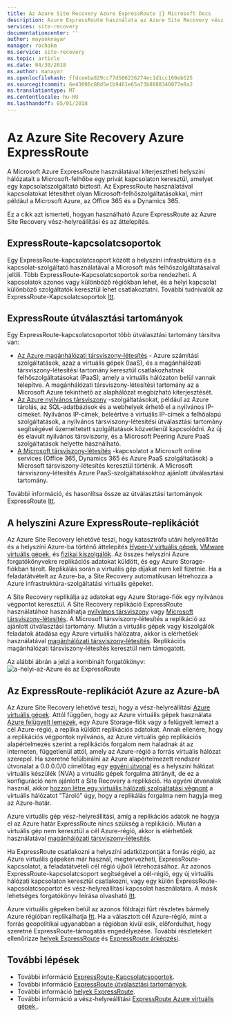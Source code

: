 ```yaml
---
title: Az Azure Site Recovery Azure ExpressRoute |} Microsoft Docs
description: Azure ExpressRoute használata az Azure Site Recovery vész-helyreállítási és áttelepítés
services: site-recovery
documentationcenter: ''
author: mayanknayar
manager: rochakm
ms.service: site-recovery
ms.topic: article
ms.date: 04/30/2018
ms.author: manayar
ms.openlocfilehash: ffdceeba829cc77d506236274ec1d1cc160eb525
ms.sourcegitcommit: 6e43006c88d5e1b9461e65a73b8888340077e8a2
ms.translationtype: MT
ms.contentlocale: hu-HU
ms.lasthandoff: 05/01/2018
---
```

# <a name="azure-expressroute-with-azure-site-recovery"></a>Az Azure Site Recovery Azure ExpressRoute

A Microsoft Azure ExpressRoute használatával kiterjesztheti helyszíni hálózatait a Microsoft-felhőbe egy privát kapcsolaton keresztül, amelyet egy kapcsolatszolgáltató biztosít. Az ExpressRoute használatával kapcsolatokat létesíthet olyan Microsoft-felhőszolgáltatásokkal, mint például a Microsoft Azure, az Office 365 és a Dynamics 365.

Ez a cikk azt ismerteti, hogyan használható Azure ExpressRoute az Azure Site Recovery vész-helyreállítási és az áttelepítés.

## <a name="expressroute-circuits"></a>ExpressRoute-kapcsolatcsoportok

Egy ExpressRoute-kapcsolatcsoport között a helyszíni infrastruktúra és a kapcsolat-szolgáltató használatával a Microsoft más felhőszolgáltatásaival jelöli. Több ExpressRoute-Kapcsolatcsoportok sorba rendezheti. A kapcsolatok azonos vagy különböző régiókban lehet, és a helyi kapcsolat különböző szolgáltatók keresztül lehet csatlakoztatni. További tudnivalók az ExpressRoute-Kapcsolatcsoportok [Itt](../expressroute/expressroute-circuit-peerings.md).

## <a name="expressroute-routing-domains"></a>ExpressRoute útválasztási tartományok

Egy ExpressRoute-kapcsolatcsoportot több útválasztási tartomány társítva van:
-   [Az Azure magánhálózati társviszony-létesítés](../expressroute/expressroute-circuit-peerings.md#azure-private-peering) - Azure számítási szolgáltatások, azaz a virtuális gépek (IaaS), és a magánhálózati társviszony-létesítési tartomány keresztül csatlakozhatnak felhőszolgáltatásokat (PaaS), amely a virtuális hálózaton belül vannak telepítve. A magánhálózati társviszony-létesítési tartomány az a Microsoft Azure tekinthető az alaphálózat megbízható kiterjesztését.
-   [Az Azure nyilvános társviszony](../expressroute/expressroute-circuit-peerings.md#azure-public-peering) -szolgáltatásokat, például az Azure tárolás, az SQL-adatbázisok és a webhelyek érhető el a nyilvános IP-címeket. Nyilvános IP-címek, beleértve a virtuális IP-címek a felhőalapú szolgáltatások, a nyilvános társviszony-létesítési útválasztási tartomány segítségével üzemeltetett szolgáltatások közvetlenül kapcsolódni. Az új és elavult nyilvános társviszony, és a Microsoft Peering Azure PaaS szolgáltatások helyette használható.
-   [A Microsoft társviszony-létesítés](../expressroute/expressroute-circuit-peerings.md#microsoft-peering) -kapcsolatot a Microsoft online services (Office 365, Dynamics 365 és Azure PaaS szolgáltatások) a Microsoft társviszony-létesítés keresztül történik. A Microsoft társviszony-létesítés Azure PaaS-szolgáltatásokhoz ajánlott útválasztási tartomány.

További információ, és hasonlítsa össze az útválasztási tartományok ExpressRoute [Itt](../expressroute/expressroute-circuit-peerings.md#routing-domain-comparison).

## <a name="on-premises-to-azure-replication-with-expressroute"></a>A helyszíni Azure ExpressRoute-replikációt

Az Azure Site Recovery lehetővé teszi, hogy katasztrófa utáni helyreállítás és a helyszíni Azure-ba történő áttelepítés [Hyper-V virtuális gépek](hyper-v-azure-architecture.md), [VMware virtuális gépek](vmware-azure-architecture.md), és [fizikai kiszolgálók](physical-azure-architecture.md). Az összes helyszíni Azure forgatókönyvekre replikációs adatokat küldött, és egy Azure Storage-fiókban tárolt. Replikálás során a virtuális gép díjakat nem kell fizetnie. Ha a feladatátvételt az Azure-ba, a Site Recovery automatikusan létrehozza a Azure infrastruktúra-szolgáltatási virtuális gépeket.

A Site Recovery replikálja az adatokat egy Azure Storage-fiók egy nyilvános végpontot keresztül. A Site Recovery replikáció ExpressRoute használatához használhatja [nyilvános társviszony](../expressroute/expressroute-circuit-peerings.md#azure-public-peering) vagy [Microsoft társviszony-létesítés](../expressroute/expressroute-circuit-peerings.md#microsoft-peering). A Microsoft társviszony-létesítés a replikáció az ajánlott útválasztási tartomány. Miután a virtuális gépek vagy kiszolgálók feladatok átadása egy Azure virtuális hálózatra, akkor is elérhetőek használatával [magánhálózati társviszony-létesítés](../expressroute/expressroute-circuit-peerings.md#azure-private-peering). Replikációs magánhálózati társviszony-létesítés keresztül nem támogatott.

Az alábbi ábrán a jelzi a kombinált forgatókönyv: ![a-helyi-az-Azure és az ExpressRoute](./media/concepts-expressroute-with-site-recovery/site-recovery-with-expressroute.png)

## <a name="azure-to-azure-replication-with-expressroute"></a>Az ExpressRoute-replikációt Azure az Azure-bA

Az Azure Site Recovery lehetővé teszi, hogy a vész-helyreállítási [Azure virtuális gépek](azure-to-azure-architecture.md). Attól függően, hogy az Azure virtuális gépek használata [Azure felügyelt lemezek](../virtual-machines/windows/managed-disks-overview.md), egy Azure Storage-fiók vagy a felügyelt lemezt a cél Azure-régió, a replika küldött replikációs adatokat. Annak ellenére, hogy a replikációs végpontok nyilvános, az Azure virtuális gép replikációs alapértelmezés szerint a replikációs forgalom nem haladnak át az interneten, függetlenül attól, amely az Azure-régió a forrás virtuális hálózat szerepel. Ha szeretné felülbírálni az Azure alapértelmezett rendszer útvonalat a 0.0.0.0/0 címelőtag egy [egyéni útvonal](../virtual-network/virtual-networks-udr-overview.md#custom-routes) és a helyszíni hálózat virtuális készülék (NVA) a virtuális gépek forgalma átirányít, de ez a konfiguráció nem ajánlott a Site Recovery a replikáció. Ha egyéni útvonalak használ, akkor [hozzon létre egy virtuális hálózati szolgáltatási végpont](azure-to-azure-about-networking.md#create-network-service-endpoint-for-storage) a virtuális hálózatot "Tároló" úgy, hogy a replikálás forgalma nem hagyja meg az Azure-határ.

Azure virtuális gép vész-helyreállítási, amíg a replikációs adatok ne hagyja el az Azure határ ExpressRoute nincs szükség a replikáció. Miután a virtuális gép nem keresztül a cél Azure-régió, akkor is elérhetőek használatával [magánhálózati társviszony-létesítés](../expressroute/expressroute-circuit-peerings.md#azure-private-peering).

Ha ExpressRoute csatlakozni a helyszíni adatközpontját a forrás régió, az Azure virtuális gépeken már használ, megtervezheti, ExpressRoute-kapcsolatot, a feladatátvételi cél régió újbóli létrehozásához. Az azonos ExpressRoute-kapcsolatcsoport segítségével a cél-régió, egy új virtuális hálózati kapcsolaton keresztül csatlakozni, vagy egy külön ExpressRoute-kapcsolatcsoportot és vész-helyreállítási kapcsolat használatára. A másik lehetséges forgatókönyv leírása olvasható [Itt](azure-vm-disaster-recovery-with-expressroute.md#failover-models-with-expressroute).

Azure virtuális gépeken belül az azonos földrajzi fürt részletes bármely Azure régióban replikálhatja [Itt](../site-recovery/azure-to-azure-support-matrix.md#region-support). Ha a választott cél Azure-régió, mint a forrás geopolitikai ugyanabban a régióban kívül esik, előfordulhat, hogy szeretné ExpressRoute-támogatás engedélyezése. További részletekért ellenőrizze [helyek ExpressRoute](../expressroute/expressroute-locations.md#azure-regions-to-expressroute-locations-within-a-geopolitical-region) és [ExpressRoute árképzési](https://azure.microsoft.com/en-us/pricing/details/expressroute/).

## <a name="next-steps"></a>További lépések
- További információ [ExpressRoute-Kapcsolatcsoportok](../expressroute/expressroute-circuit-peerings.md).
- További információ [ExpressRoute útválasztási tartományok](../expressroute/expressroute-circuit-peerings.md#expressroute-routing-domains).
- További információ [helyek ExpressRoute](../expressroute/expressroute-locations.md).
- További információ a vész-helyreállítási [ExpressRoute Azure virtuális gépek ](azure-vm-disaster-recovery-with-expressroute.md).
